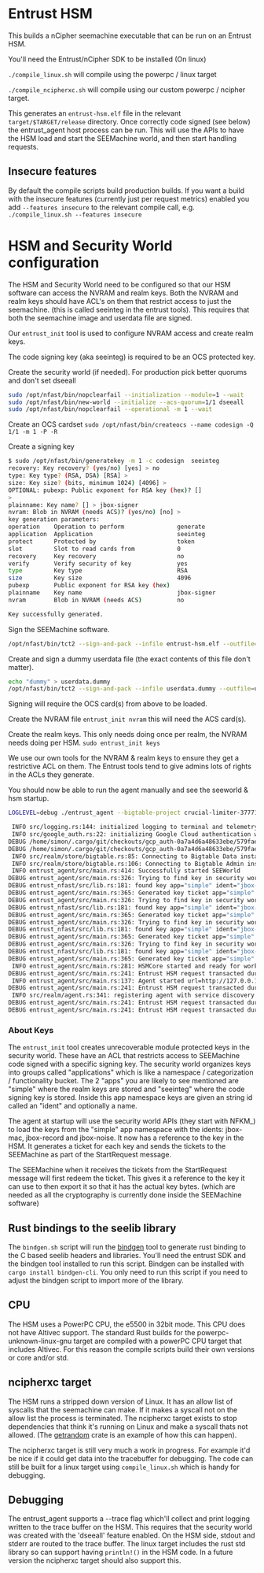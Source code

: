 # Entrust HSM

This builds a nCipher seemachine executable that can be run on an Entrust HSM.

You'll need the Entrust/nCipher SDK to be installed (On linux)

`./compile_linux.sh` will compile using the powerpc / linux target

`./compile_ncipherxc.sh` will compile using our custom powerpc / ncipher target.

This generates an `entrust-hsm.elf` file in the relevant `target/$TARGET/release`
directory. Once correctly code signed (see below) the entrust_agent host process
can be run. This will use the APIs to have the HSM load and start the SEEMachine
world, and then start handling requests.

## Insecure features

By default the compile scripts build production builds. If you want a build with
the insecure features (currently just per request metrics) enabled you add
`--features insecure` to the relevant compile call, e.g.
`./compile_linux.sh --features insecure`

# HSM and Security World configuration

The HSM and Security World need to be configured so that our HSM software can
access the NVRAM and realm keys. Both the NVRAM and realm keys should have ACL's
on them that restrict access to just the seemachine. (this is called seeinteg
in the entrust tools). This requires that both the seemachine image and userdata
file are signed.

Our `entrust_init` tool is used to configure NVRAM access and create realm keys.

The code signing key (aka seeinteg) is required to be an OCS protected key.

Create the security world (if needed). For production pick better quorums and
don't set dseeall

 ```sh
sudo /opt/nfast/bin/nopclearfail --initialization --module=1 --wait
sudo /opt/nfast/bin/new-world --initialize --acs-quorum=1/1 dseeall
sudo /opt/nfast/bin/nopclearfail --operational -m 1 --wait
```

Create an OCS cardset ```sudo /opt/nfast/bin/createocs --name codesign -Q 1/1 -m 1 -P -R```

Create a signing key
 ```sh
$ sudo /opt/nfast/bin/generatekey -m 1 -c codesign  seeinteg
recovery: Key recovery? (yes/no) [yes] > no
type: Key type? (RSA, DSA) [RSA] >
size: Key size? (bits, minimum 1024) [4096] >
OPTIONAL: pubexp: Public exponent for RSA key (hex)? []
>
plainname: Key name? [] > jbox-signer
nvram: Blob in NVRAM (needs ACS)? (yes/no) [no] >
key generation parameters:
 operation    Operation to perform               generate
 application  Application                        seeinteg
 protect      Protected by                       token
 slot         Slot to read cards from            0
 recovery     Key recovery                       no
 verify       Verify security of key             yes
 type         Key type                           RSA
 size         Key size                           4096
 pubexp       Public exponent for RSA key (hex)
 plainname    Key name                           jbox-signer
 nvram        Blob in NVRAM (needs ACS)          no

Key successfully generated.
```

Sign the SEEMachine software.
```sh
/opt/nfast/bin/tct2 --sign-and-pack --infile entrust-hsm.elf --outfile=hsm.sar  -k jbox-signer --is-machine --machine-type powerPCELF
```

Create and sign a dummy userdata file (the exact contents of this file don't matter).

```sh
echo "dummy" > userdata.dummy
/opt/nfast/bin/tct2 --sign-and-pack --infile userdata.dummy --outfile=userdata.sar -k jbox-signer --machine-key-ident jbox-signer --machine-type powerPCELF
```

Signing will require the OCS card(s) from above to be loaded.

Create the NVRAM file `entrust_init nvram` this will need the ACS card(s).

Create the realm keys. This only needs doing once per realm, the NVRAM needs doing per HSM. `sudo entrust_init keys`

We use our own tools for the NVRAM & realm keys to ensure they get a restrictive
ACL on them. The Entrust tools tend to give admins lots of rights in the ACLs
they generate.

You should now be able to run the agent manually and see the seeworld & hsm startup.
```sh
LOGLEVEL=debug ./entrust_agent --bigtable-project crucial-limiter-377716 --bigtable-instance simon-ssd -i hsm.sar -u userdata.sar -t

 INFO src/logging.rs:144: initialized logging to terminal and telemetry to OTLP/Jaeger. you can set verbosity with env var LOGLEVEL. max_level=DEBUG
 INFO src/google_auth.rs:22: initializing Google Cloud authentication with Application Default Credentials
DEBUG /home/simon/.cargo/git/checkouts/gcp_auth-0a7a4d6a48633ebe/579fae9/src/authentication_manager.rs:44: Initializing gcp_auth
DEBUG /home/simon/.cargo/git/checkouts/gcp_auth-0a7a4d6a48633ebe/579fae9/src/authentication_manager.rs:52: Using GCloudAuthorizedUser
 INFO src/realm/store/bigtable.rs:85: Connecting to Bigtable Data instance="simon-ssd" project="crucial-limiter-377716" data_url=https://bigtable.googleapis.com/
 INFO src/realm/store/bigtable.rs:106: Connecting to Bigtable Admin inst="simon-ssd" project="crucial-limiter-377716" admin_url=https://bigtableadmin.googleapis.com/
 INFO entrust_agent/src/main.rs:414: Successfully started SEEWorld
DEBUG entrust_agent/src/main.rs:326: Trying to find key in security world app="simple" ident="jbox-noise"
DEBUG entrust_nfast/src/lib.rs:181: found key app="simple" ident="jbox-noise" key_hash=045f3884d76f004592dd50279316425ec0bff268
DEBUG entrust_agent/src/main.rs:365: Generated key ticket app="simple" ident="jbox-noise"
DEBUG entrust_agent/src/main.rs:326: Trying to find key in security world app="simple" ident="jbox-noise"
DEBUG entrust_nfast/src/lib.rs:181: found key app="simple" ident="jbox-noise" key_hash=045f3884d76f004592dd50279316425ec0bff268
DEBUG entrust_agent/src/main.rs:365: Generated key ticket app="simple" ident="jbox-noise"
DEBUG entrust_agent/src/main.rs:326: Trying to find key in security world app="simple" ident="jbox-mac"
DEBUG entrust_nfast/src/lib.rs:181: found key app="simple" ident="jbox-mac" key_hash=fd16169ae11bababa274aaf69f4e553a613e9c21
DEBUG entrust_agent/src/main.rs:365: Generated key ticket app="simple" ident="jbox-mac"
DEBUG entrust_agent/src/main.rs:326: Trying to find key in security world app="simple" ident="jbox-record"
DEBUG entrust_nfast/src/lib.rs:181: found key app="simple" ident="jbox-record" key_hash=afcda0ad6f3b2aeae9b7d072a47150be8cab54e4
DEBUG entrust_agent/src/main.rs:365: Generated key ticket app="simple" ident="jbox-record"
 INFO entrust_agent/src/main.rs:281: HSMCore started and ready for work
DEBUG entrust_agent/src/main.rs:241: Entrust HSM request transacted dur=1.213141ms req="Status"
 INFO entrust_agent/src/main.rs:137: Agent started url=http://127.0.0.1:8082/
DEBUG entrust_agent/src/main.rs:241: Entrust HSM request transacted dur=737.381µs req="Status"
 INFO src/realm/agent.rs:341: registering agent with service discovery hsm=34f65c62af130da099a5c7563221fb63 url=http://127.0.0.1:8082/
DEBUG entrust_agent/src/main.rs:241: Entrust HSM request transacted dur=731.44µs req="PersistState"
DEBUG entrust_agent/src/main.rs:241: Entrust HSM request transacted dur=1.042124ms req="PersistState"
```

### About Keys

The `entrust_init` tool creates unrecoverable module protected keys in the
security world. These have an ACL that restricts access to SEEMachine code
signed with a specific signing key. The security world organizes keys into
groups called "applications" which is like a namespace / categorization /
functionality bucket. The 2 "apps" you are likely to see mentioned are "simple"
where the realm keys are stored and "seeinteg" where the code signing key is
stored. Inside this app namespace keys are given an string id called an "ident"
and optionally a name.

The agent at startup will use the security world APIs (they start with NFKM_) to
load the keys from the "simple" app namespace with the idents: jbox-mac,
jbox-record and jbox-noise. It now has a reference to the key in the HSM. It
generates a ticket for each key and sends the tickets to the SEEMachine as part
of the StartRequest message.

The SEEMachine when it receives the tickets from the StartRequest message will
first redeem the ticket. This gives it a reference to the key it can use to then
export it so that it has the actual key bytes. (which are needed as all the
cryptography is currently done inside the SEEMachine software)


## Rust bindings to the seelib library

The `bindgen.sh` script will run the [bindgen](https://rust-lang.github.io/rust-bindgen/)
tool to generate rust binding to the C based seelib headers and libraries. You'll need
the entrust SDK and the bindgen tool installed to run this script. Bindgen can be installed
with `cargo install bindgen-cli`. You only need to run this script if you need to adjust
the bindgen script to import more of the library.

## CPU

The HSM uses a PowerPC CPU, the e5500 in 32bit mode. This CPU does not have Altivec
support. The standard Rust builds for the powerpc-unknown-linux-gnu target are
compiled with a powerPC CPU target that includes Altivec. For this reason the compile
scripts build their own versions or core and/or std.


## ncipherxc target

The HSM runs a stripped down version of Linux. It has an allow list of syscalls that the
seemachine can make. If it makes a syscall not on the allow list the process is terminated.
The ncipherxc target exists to stop dependencies that think it's running on Linux and make
a syscall thats not allowed. (The [getrandom](https://crates.io/crates/getrandom) crate
is an example of how this can happen).

The ncipherxc target is still very much a work in progress. For example it'd be nice if
it could get data into the tracebuffer for debugging. The code can still be built for a linux
target using `compile_linux.sh` which is handy for debugging.


## Debugging

The entrust_agent supports a --trace flag which'll collect and print logging
written to the trace buffer on the HSM. This requires that the security world
was created with the 'dseeall' feature enabled. On the HSM side, stdout and stderr are
routed to the trace buffer. The linux target includes the rust std library so
can support having `println!()` in the HSM code. In a future version the ncipherxc
target should also support this.
